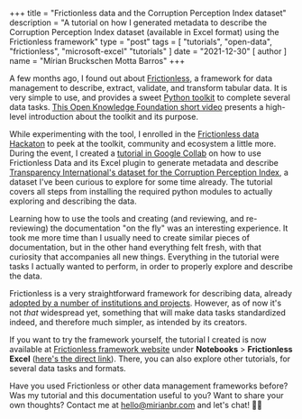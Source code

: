 +++
title = "Frictionless data and the Corruption Perception Index dataset"
description = "A tutorial on how I generated metadata to describe the Corruption Perception Index dataset (available in Excel format) using the Frictionless framework"
type = "post"
tags = [
    "tutorials",
    "open-data",
    "frictionless",
    "microsoft-excel"
    "tutorials"
]
date = "2021-12-30"
[ author ]
  name = "Mírian Bruckschen Motta Barros"
+++

A few months ago, I found out about [Frictionless](https://frictionlessdata.io/), a framework for data management to describe, extract, validate, and transform tabular data.  It is very simple to use, and provides a sweet [Python toolkit](https://framework.frictionlessdata.io/) to complete several data tasks.  [This Open Knowledge Foundation short video](https://www.youtube.com/watch?v=lWHKVXxuci0) presents a high-level introduction about the toolkit and its purpose.

While experimenting with the tool, I enrolled in the [Frictionless data Hackaton](https://frictionless-hackathon.herokuapp.com/event/1#top) to peek at the toolkit, community and ecosystem a little more.  During the event, I created a [tutorial in Google Collab](https://colab.research.google.com/drive/1QHO1r0f670YOYVqODltTP7bnA9qlur-t?usp=sharing) on how to use Frictionless Data and its Excel plugin to generate metadata and describe [Transparency International's dataset for the Corruption Perception Index](https://www.transparency.org/en/cpi/2020/index/), a dataset I've been curious to explore for some time already.  The tutorial covers all steps from installing the required python modules to actually exploring and describing the data.

Learning how to use the tools and creating (and reviewing, and re-reviewing) the documentation "on the fly" was an interesting experience.  It took me more time than I usually need to create similar pieces of documentation, but in the other hand everything felt fresh, with that curiosity that accompanies all new things.  Everything in the tutorial were tasks I actually wanted to perform, in order to properly explore and describe the data.

Frictionless is a very straightforward framework for describing data, already [adopted by a number of institutions and projects](https://frictionlessdata.io/adoption/).   However, as of now it's not *that* widespread yet, something that will make data tasks standardized indeed, and therefore much simpler, as intended by its creators.

If you want to try the framework yourself, the tutorial I created is now available at [Frictionless framework website](https://framework.frictionlessdata.io/) under **Notebooks** > **Frictionless Excel** ([here's the direct link](https://colab.research.google.com/drive/1QHO1r0f670YOYVqODltTP7bnA9qlur-t?usp=sharing)).  There, you can also explore other tutorials, for several data tasks and formats.

Have you used  Frictionless or other data management frameworks before?  Was my tutorial and this documentation useful to you?  Want to share your own thoughts?  Contact me at hello@mirianbr.com and let's chat! 👋🏼 